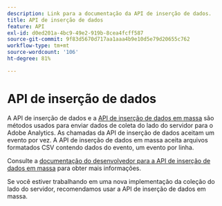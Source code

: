 ```yaml
---
description: Link para a documentação da API de inserção de dados.
title: API de inserção de dados
feature: API
exl-id: d0ed201a-4bc9-49e2-919b-8cea4fcff587
source-git-commit: 9f83d5670d717aa1aaa4b9e10d5e79d20655c762
workflow-type: tm+mt
source-wordcount: '106'
ht-degree: 81%

---
```


# API de inserção de dados

[](https://github.com/AdobeDocs/analytics-1.4-apis/blob/master/docs/data-insertion-api/index.md)A API de inserção de dados e a [API de inserção de dados em massa](../bulk-data-insertion-api/bulk-data-insert.md) são métodos usados para enviar dados de coleta do lado do servidor para o Adobe Analytics. As chamadas da API de inserção de dados aceitam um evento por vez. A API de inserção de dados em massa aceita arquivos formatados CSV contendo dados do evento, um evento por linha.

Consulte a [documentação do desenvolvedor para a API de inserção de dados em massa](https://developer.adobe.com/analytics-apis/docs/2.0/guides/endpoints/bulk-data-insertion/) para obter mais informações.

Se você estiver trabalhando em uma nova implementação da coleção do lado do servidor, recomendamos usar a API de inserção de dados em massa.
